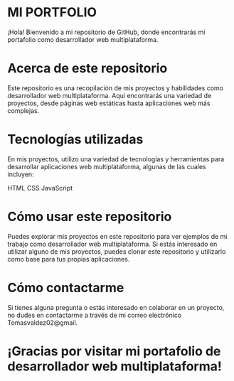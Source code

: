 # MI PORTFOLIO

¡Hola! Bienvenido a mi repositorio de GitHub, donde encontrarás mi portafolio como desarrollador web multiplataforma.

# Acerca de este repositorio

Este repositorio es una recopilación de mis proyectos y habilidades como desarrollador web multiplataforma. Aquí encontrarás una variedad de proyectos, desde páginas web estáticas hasta aplicaciones web más complejas.

# Tecnologías utilizadas

En mis proyectos, utilizo una variedad de tecnologías y herramientas para desarrollar aplicaciones web multiplataforma, algunas de las cuales incluyen:

HTML
CSS
JavaScript

# Cómo usar este repositorio

Puedes explorar mis proyectos en este repositorio para ver ejemplos de mi trabajo como desarrollador web multiplataforma. Si estás interesado en utilizar alguno de mis proyectos, puedes clonar este repositorio y utilizarlo como base para tus propias aplicaciones.

# Cómo contactarme

Si tienes alguna pregunta o estás interesado en colaborar en un proyecto, no dudes en contactarme a través de mi correo electrónico Tomasvaldez02@gmail.

# ¡Gracias por visitar mi portafolio de desarrollador web multiplataforma!
